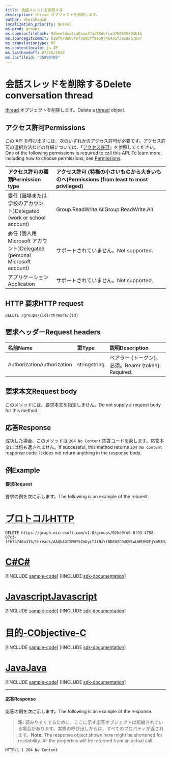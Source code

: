 ```yaml
---
title: 会話スレッドを削除する
description: thread オブジェクトを削除します。
author: dkershaw10
localization_priority: Normal
ms.prod: groups
ms.openlocfilehash: 9dbee3dca3ca0aaa47ad58defcad766035403b1b
ms.sourcegitcommit: b18f978808fef800bff9e587464a5f3e18eb7687
ms.translationtype: MT
ms.contentlocale: ja-JP
ms.lasthandoff: 07/25/2019
ms.locfileid: "35890700"
---
```

# <a name="delete-conversation-thread"></a><span data-ttu-id="638e8-103">会話スレッドを削除する</span><span class="sxs-lookup"><span data-stu-id="638e8-103">Delete conversation thread</span></span>
<span data-ttu-id="638e8-104">[thread](../resources/conversationthread.md) オブジェクトを削除します。</span><span class="sxs-lookup"><span data-stu-id="638e8-104">Delete a [thread](../resources/conversationthread.md) object.</span></span>

## <a name="permissions"></a><span data-ttu-id="638e8-105">アクセス許可</span><span class="sxs-lookup"><span data-stu-id="638e8-105">Permissions</span></span>
<span data-ttu-id="638e8-p101">この API を呼び出すには、次のいずれかのアクセス許可が必要です。アクセス許可の選択方法などの詳細については、「[アクセス許可](/graph/permissions-reference)」を参照してください。</span><span class="sxs-lookup"><span data-stu-id="638e8-p101">One of the following permissions is required to call this API. To learn more, including how to choose permissions, see [Permissions](/graph/permissions-reference).</span></span>

|<span data-ttu-id="638e8-108">アクセス許可の種類</span><span class="sxs-lookup"><span data-stu-id="638e8-108">Permission type</span></span>      | <span data-ttu-id="638e8-109">アクセス許可 (特権の小さいものから大きいものへ)</span><span class="sxs-lookup"><span data-stu-id="638e8-109">Permissions (from least to most privileged)</span></span>              |
|:--------------------|:---------------------------------------------------------|
|<span data-ttu-id="638e8-110">委任 (職場または学校のアカウント)</span><span class="sxs-lookup"><span data-stu-id="638e8-110">Delegated (work or school account)</span></span> | <span data-ttu-id="638e8-111">Group.ReadWrite.All</span><span class="sxs-lookup"><span data-stu-id="638e8-111">Group.ReadWrite.All</span></span>    |
|<span data-ttu-id="638e8-112">委任 (個人用 Microsoft アカウント)</span><span class="sxs-lookup"><span data-stu-id="638e8-112">Delegated (personal Microsoft account)</span></span> | <span data-ttu-id="638e8-113">サポートされていません。</span><span class="sxs-lookup"><span data-stu-id="638e8-113">Not supported.</span></span>    |
|<span data-ttu-id="638e8-114">アプリケーション</span><span class="sxs-lookup"><span data-stu-id="638e8-114">Application</span></span> | <span data-ttu-id="638e8-115">サポートされていません。</span><span class="sxs-lookup"><span data-stu-id="638e8-115">Not supported.</span></span> |

## <a name="http-request"></a><span data-ttu-id="638e8-116">HTTP 要求</span><span class="sxs-lookup"><span data-stu-id="638e8-116">HTTP request</span></span>
<!-- { "blockType": "ignored" } -->
```http
DELETE /groups/{id}/threads/{id}
```

## <a name="request-headers"></a><span data-ttu-id="638e8-117">要求ヘッダー</span><span class="sxs-lookup"><span data-stu-id="638e8-117">Request headers</span></span>
| <span data-ttu-id="638e8-118">名前</span><span class="sxs-lookup"><span data-stu-id="638e8-118">Name</span></span>       | <span data-ttu-id="638e8-119">型</span><span class="sxs-lookup"><span data-stu-id="638e8-119">Type</span></span> | <span data-ttu-id="638e8-120">説明</span><span class="sxs-lookup"><span data-stu-id="638e8-120">Description</span></span>|
|:---------------|:--------|:----------|
| <span data-ttu-id="638e8-121">Authorization</span><span class="sxs-lookup"><span data-stu-id="638e8-121">Authorization</span></span>  | <span data-ttu-id="638e8-122">string</span><span class="sxs-lookup"><span data-stu-id="638e8-122">string</span></span>  | <span data-ttu-id="638e8-p102">ベアラー {トークン}。必須。</span><span class="sxs-lookup"><span data-stu-id="638e8-p102">Bearer {token}. Required.</span></span> |

## <a name="request-body"></a><span data-ttu-id="638e8-125">要求本文</span><span class="sxs-lookup"><span data-stu-id="638e8-125">Request body</span></span>
<span data-ttu-id="638e8-126">このメソッドには、要求本文を指定しません。</span><span class="sxs-lookup"><span data-stu-id="638e8-126">Do not supply a request body for this method.</span></span>

## <a name="response"></a><span data-ttu-id="638e8-127">応答</span><span class="sxs-lookup"><span data-stu-id="638e8-127">Response</span></span>
<span data-ttu-id="638e8-p103">成功した場合、このメソッドは `204 No Content` 応答コードを返します。応答本文には何も返されません。</span><span class="sxs-lookup"><span data-stu-id="638e8-p103">If successful, this method returns `204 No Content` response code. It does not return anything in the response body.</span></span>

## <a name="example"></a><span data-ttu-id="638e8-130">例</span><span class="sxs-lookup"><span data-stu-id="638e8-130">Example</span></span>
#### <a name="request"></a><span data-ttu-id="638e8-131">要求</span><span class="sxs-lookup"><span data-stu-id="638e8-131">Request</span></span>
<span data-ttu-id="638e8-132">要求の例を次に示します。</span><span class="sxs-lookup"><span data-stu-id="638e8-132">The following is an example of the request.</span></span>

# <a name="httptabhttp"></a>[<span data-ttu-id="638e8-133">プロトコル</span><span class="sxs-lookup"><span data-stu-id="638e8-133">HTTP</span></span>](#tab/http)
<!-- {
  "blockType": "request",
  "sampleKeys": ["02bd9fd6-8f93-4758-87c3-1fb73740a315", "AAQkAGI5MWY5ZmUyLTJiNzYtNDE0ZC04OWEwLWM3M2FjYmM3NzNlZgMkABAAG5c7eC4NYEynIoXsuxXB9RAAG5c7eC4NYEynIoXsuxXB9Q=="],
  "name": "delete_group_thread"
}-->
```http
DELETE https://graph.microsoft.com/v1.0/groups/02bd9fd6-8f93-4758-87c3-1fb73740a315/threads/AAQkAGI5MWY5ZmUyLTJiNzYtNDE0ZC04OWEwLWM3M2FjYmM3NzNlZgMkABAAG5c7eC4NYEynIoXsuxXB9RAAG5c7eC4NYEynIoXsuxXB9Q==
```
# <a name="ctabcsharp"></a>[<span data-ttu-id="638e8-134">C#</span><span class="sxs-lookup"><span data-stu-id="638e8-134">C#</span></span>](#tab/csharp)
[!INCLUDE [sample-code](../includes/snippets/csharp/delete-group-thread-csharp-snippets.md)]
[!INCLUDE [sdk-documentation](../includes/snippets/snippets-sdk-documentation-link.md)]

# <a name="javascripttabjavascript"></a>[<span data-ttu-id="638e8-135">Javascript</span><span class="sxs-lookup"><span data-stu-id="638e8-135">Javascript</span></span>](#tab/javascript)
[!INCLUDE [sample-code](../includes/snippets/javascript/delete-group-thread-javascript-snippets.md)]
[!INCLUDE [sdk-documentation](../includes/snippets/snippets-sdk-documentation-link.md)]

# <a name="objective-ctabobjc"></a>[<span data-ttu-id="638e8-136">目的-C</span><span class="sxs-lookup"><span data-stu-id="638e8-136">Objective-C</span></span>](#tab/objc)
[!INCLUDE [sample-code](../includes/snippets/objc/delete-group-thread-objc-snippets.md)]
[!INCLUDE [sdk-documentation](../includes/snippets/snippets-sdk-documentation-link.md)]

# <a name="javatabjava"></a>[<span data-ttu-id="638e8-137">Java</span><span class="sxs-lookup"><span data-stu-id="638e8-137">Java</span></span>](#tab/java)
[!INCLUDE [sample-code](../includes/snippets/java/delete-group-thread-java-snippets.md)]
[!INCLUDE [sdk-documentation](../includes/snippets/snippets-sdk-documentation-link.md)]

---


#### <a name="response"></a><span data-ttu-id="638e8-138">応答</span><span class="sxs-lookup"><span data-stu-id="638e8-138">Response</span></span>
<span data-ttu-id="638e8-139">応答の例を次に示します。</span><span class="sxs-lookup"><span data-stu-id="638e8-139">The following is an example of the response.</span></span> 
><span data-ttu-id="638e8-p104">**注:** 読みやすくするために、ここに示す応答オブジェクトは短縮されている場合があります。実際の呼び出しからは、すべてのプロパティが返されます。</span><span class="sxs-lookup"><span data-stu-id="638e8-p104">**Note:** The response object shown here might be shortened for readability. All the properties will be returned from an actual call.</span></span>
<!-- {
  "blockType": "response",
  "truncated": true
} -->
```http
HTTP/1.1 204 No Content
```

<!-- uuid: 8fcb5dbc-d5aa-4681-8e31-b001d5168d79
2015-10-25 14:57:30 UTC -->
<!-- {
  "type": "#page.annotation",
  "description": "Delete conversation thread",
  "keywords": "",
  "section": "documentation",
  "tocPath": "",
  "suppressions": [
  ]
}-->

